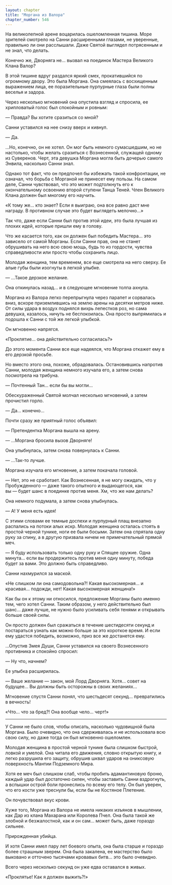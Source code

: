 ```yaml
---
layout: chapter
title: "Моргана из Валора"
chapter_number: 546
---
```


На великолепной арене воцарилась ошеломленная тишина. Море зрителей смотрело на Санни расширенными глазами, не уверенные, правильно ли они расслышали. Даже Святой выглядел потрясенным и не знал, что делать.

Конечно же, Дворняга не... вызвал на поединок Мастера Великого Клана Валор?

В этой тишине вдруг раздался яркий смех, прокатившийся по огромному двору. Это была Моргана. Она смеялась с восхищенным выражением лица, ее поразительные пурпурные глаза были полны веселья и задора.

Через несколько мгновений она опустила взгляд и спросила, ее хрипловатый голос был спокойным и ровным:

— Правда? Вы хотите сразиться со мной?

Санни уставился на нее снизу вверх и кивнул.

— Да.

...Но, конечно, он не хотел. Он мог быть немного сумасшедшим, но не настолько, чтобы желать сразиться с Вознесенной, служащей одному из Суверенов. Черт, эта девушка Моргана могла быть дочерью самого Энвила, насколько Санни знал.

Однако тот факт, что он предпочел бы избежать такой конфронтации, не означал, что борьба с Морганой не принесет ему пользы. На самом деле, Санни чувствовал, что это может подтолкнуть его к окончательному освоению второй ступени Танца Теней. Член Великого Клана должен был многому его научить.

«К тому же... кто знает? Если я выиграю, она все равно даст мне награду. В противном случае это будет выглядеть мелочно...»

Так что, даже если Санни был против этой идеи, это была лучшая из плохих идей, которые пришли ему в голову.

Что же касается того, как он должен был победить Мастера... это зависело от самой Морганы. Если Санни прав, она не станет обрушивать на него всю свою мощь, будь то из гордости, чувства справедливости или просто чтобы сохранить лицо.

Молодая женщина, тем временем, все еще смотрела на него сверху. Ее алые губы были изогнуты в легкой улыбке.

— ...Такое дерзкое желание.

Она откинулась назад... и в следующее мгновение толпа ахнула.

Моргана из Валора легко перепрыгнула через парапет и сорвалась вниз, вскоре приземлившись на землю арены на десятки метров ниже. От силы удара в воздух поднялся вихрь лепестков роз, но сама девушка, казалось, ничуть не беспокоилась. Она просто выпрямилась и подошла к Санни с той же легкой улыбкой.

Он мгновенно напрягся.

«Проклятие... она действительно согласилась?»

До этого момента Санни все еще надеялся, что Моргана откажет ему в его дерзкой просьбе.

Но вместо этого она, похоже, обрадовалась. Остановившись напротив Санни, молодая женщина немного изучала его, а затем снова посмотрела на трибуна.

— Почтенный Тан... если бы вы могли...

Обескураженный Святой молчал несколько мгновений, а затем прочистил горло.

— Да... конечно...

Почти сразу же приятный голос объявил:

— Претендентка Моргана вышла на арену.

— ...Моргана бросила вызов Дворняге!

Она улыбнулась, затем снова повернулась к Санни.

— ...Так-то лучше.

Моргана изучала его мгновение, а затем покачала головой.

— Нет, это не сработает. Как Вознесенная, я не могу ожидать, что у Пробужденного — даже такого опытного и выдающегося, как вы — будет шанс в поединке против меня. Хм, что же нам делать?

Она немного подумала, а затем снова улыбнулась.

— А! У меня есть идея!

С этими словами ее темные доспехи и пурпурный плащ внезапно распались на потоки алых искр. Молодая женщина осталась стоять в простой черной тунике, ноги ее были босыми. Затем она спрятала одну руку за спину, а в другую призвала ничем не примечательный прямой меч.

— Я буду использовать только одну руку и Спящее оружие. Одна минута... если вы продержитесь против меня одну минуту, победа будет за вами. Это должно быть справедливо.

Санни нахмурился за маской.

«Не слишком ли она самодовольна?! Какая высокомерная... и красивая... подожди, нет! Какая высокомерная женщина!»

Как бы он к этому ни относился, предложение Морганы было именно тем, чего хотел Санни. Таким образом, у него действительно был шанс... даже лучше, не нужно было усиливать себя тенями и открывать больше своей силы.

Он просто должен был сражаться в течение шестидесяти секунд и постараться узнать как можно больше за это короткое время. И если ему удастся победить, возможно, приз все же достанется ему.

...Опустив Змея Души, Санни уставился на своего Вознесенного противника и спокойно спросил:

— Ну что, начнем?

Ее улыбка расширилась.

— Ваше желание — закон, мой Лорд Дворняга. Хотя... совет на будущее... Вы должны быть осторожны в своих желаниях...

Мгновение спустя Санни понял, что шестьдесят секунд... превратились в вечность!

«Что... что за бред?! Она вообще чело... черт!»

***

У Санни не было слов, чтобы описать, насколько чудовищной была Моргана. Было очевидно, что она сдерживалась и не использовала всю свою силу, но даже тогда он был мгновенно ошеломлен.

Молодая женщина в простой черной тунике была слишком быстрой, ловкой и умелой. Она читала его движения, словно открытую книгу, и легко разрушила его защиту, обрушив шквал ударов на ониксовую поверхность Мантии Подземного Мира.

Хотя ее меч был слишком слаб, чтобы пробить адамантиновую броню, каждый удар был достаточно силен, чтобы заставить Санни вздрогнуть, а вспышки острой боли пронеслись по всему его телу. Он был уверен, что его кости уже треснули бы, если бы не Костяное Плетение.

Он почувствовал вкус крови.

Хуже того, Моргана из Валора не имела никаких изъянов в мышлении, как Дар из клана Махарана или Королева Пчел. Она была такой же злобной и безжалостной, как и он сам... может быть, даже гораздо сильнее.

Прирожденная убийца.

И хотя Санни имел пару лет боевого опыта, она была старше и гораздо более страшным зверем. Она была закалена, ее мастерство было выковано и отточено тысячами кровавых битв... это было очевидно.

Всего через несколько секунд он уже едва оставался в живых.

«Проклятье! Как я должен выжить?!»